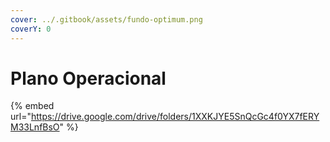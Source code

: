 ```yaml
---
cover: ../.gitbook/assets/fundo-optimum.png
coverY: 0
---
```


# Plano Operacional

{% embed url="https://drive.google.com/drive/folders/1XXKJYE5SnQcGc4f0YX7fERYM33LnfBsO" %}
